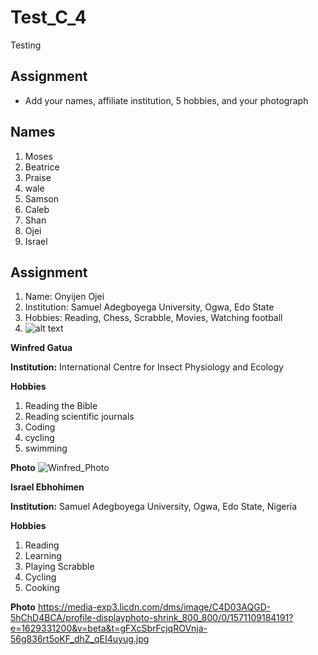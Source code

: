 # Test_C_4
Testing

## Assignment

*  Add your names, affiliate institution, 5  hobbies, and your photograph

## Names

1. Moses
2. Beatrice
3. Praise
4. wale
5. Samson
7. Caleb
8. Shan
9. Ojei
10. Israel

## Assignment 
1. Name: Onyijen Ojei
2. Institution: Samuel Adegboyega University, Ogwa, Edo State 
3. Hobbies: Reading, Chess, Scrabble, Movies, Watching football
4. ![alt text](http://url/to/images/IMG-20210505-WA0002.jpg)


**Winfred Gatua**

**Institution:** International Centre for Insect Physiology and Ecology

**Hobbies**
1. Reading the Bible
2. Reading scientific journals
3. Coding
4. cycling
5. swimming

**Photo**
![Winfred_Photo](https://pbs.twimg.com/media/EvdtF5ZWQAIHwJI.jpg)

**Israel Ebhohimen**

**Institution:** Samuel Adegboyega University, Ogwa, Edo State, Nigeria

**Hobbies**
1. Reading
2. Learning
3. Playing Scrabble
4. Cycling
5. Cooking

**Photo**
https://media-exp3.licdn.com/dms/image/C4D03AQGD-5hChD4BCA/profile-displayphoto-shrink_800_800/0/1571109184191?e=1629331200&v=beta&t=gFXcSbrFcjqROVnja-56g836rt5oKF_dhZ_qEI4uyug.jpg


